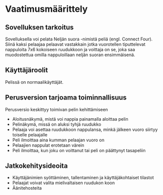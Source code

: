 # Vaatimusmäärittely

## Sovelluksen tarkoitus
Sovelluksella voi pelata Neljän suora -nimistä peliä (engl. Connect Four). Siinä kaksi pelaajaa pelaavat vastakkain jotka vuorotellen tiputtelevat nappuloita 7x6 kokoiseen ruudukkoon ja voittaja on se, joka saa muodostettua omilla nappuloillaan neljän suoran ensimmäisenä.

## Käyttäjäroolit
Pelissä on normaalikäyttäjät.

## Perusversion tarjoama toiminnallisuus
Perusversio keskittyy toimivan pelin kehittämiseen
- Aloitusnäkymä, mistä voi nappia painamalla aloittaa pelin
- Pelinäkymä, missä on aluksi tyhjä ruudukko
- Pelaaja voi asettaa ruudukkoon nappulansa, minkä jälkeen vuoro siirtyy toiselle pelaajalle
- Peli ilmoittaa aina kumman pelaajan vuoro on
- Pelaajien nappulat erotetaan värein
- Peli ilmoittaa, kun joku on voittanut tai peli on päättynyt tasapeliin

## Jatkokehitysideoita
- Käyttäjänimien syöttäminen, tallentaminen ja käyttäjäkohtaiset tilastot
- Pelaajat voivat valita mielivaltaisen ruudukon koon
- Äänitehosteita

